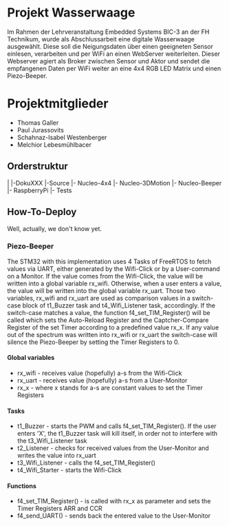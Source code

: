 # Projekt Wasserwaage
Im Rahmen der Lehrveranstaltung Embedded Systems BIC-3 an der FH Technikum, wurde als Abschlussarbeit eine digitale Wasserwaage ausgewählt.
Diese soll die Neigungsdaten über einen geeigneten Sensor einlesen, verarbeiten und per WiFi an einen WebServer weiterleiten. Dieser Webserver agiert als Broker zwischen Sensor und Aktor und sendet die empfangenen Daten per WiFi weiter an eine 4x4 RGB LED Matrix und einen Piezo-Beeper.

# Projektmitglieder
- Thomas Galler
- Paul Jurassovits
- Schahnaz-Isabel Westenberger
- Melchior Lebesmühlbacer

## Orderstruktur
|
|-DokuXXX
|-Source
  |- Nucleo-4x4
  |- Nucleo-3DMotion
  |- Nucleo-Beeper
  |- RaspberryPi
  |- Tests

## How-To-Deploy
Well, actually, we don't know yet.

### Piezo-Beeper
The STM32 with this implementation uses 4 Tasks of FreeRTOS to fetch values via UART, either generated by the Wifi-Click or by a User-command on a Monitor. If the value comes from the Wifi-Click, the value will be written into a global variable rx_wifi. Otherwise, when a user enters a value, the value will be written into the global variable rx_uart. Those two variables, rx_wifi and rx_uart are used as comparison values in a switch-case block of t1_Buzzer task and t4_Wifi_Listener task, accordingly. If the switch-case matches a value, the function f4_set_TIM_Register() will be called which sets the Auto-Reload Register and the Captcher-Compare Register of the set Timer according to a predefined value rx_x. If any value out of the spectrum was written into rx_wifi or rx_uart the switch-case will silence the Piezo-Beeper by setting the Timer Registers to 0.

#### Global variables
* rx_wifi - receives value (hopefully) a-s from the Wifi-Click
* rx_uart - receives value (hopefully) a-s from a User-Monitor
* rx_x - where x stands for a-s are constant values to set the Timer Registers

#### Tasks
* t1_Buzzer - starts the PWM and calls f4_set_TIM_Register(). If the user enters 'X', the t1_Buzzer task will kill itself, in order not to interfere with the t3_Wifi_Listener task
* t2_Listener - checks for received values from the User-Monitor and writes the value into rx_uart
* t3_Wifi_Listener - calls the f4_set_TIM_Register() 
* t4_Wifi_Starter - starts the Wifi-Click

#### Functions
* f4_set_TIM_Register() - is called with rx_x as parameter and sets the Timer Registers ARR and CCR
* f4_send_UART() - sends back the entered value to the User-Monitor
